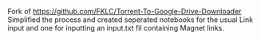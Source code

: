 Fork of https://github.com/FKLC/Torrent-To-Google-Drive-Downloader
Simplified the process and created seperated notebooks for the usual Link input and one for inputting an input.txt fil containing Magnet links.
